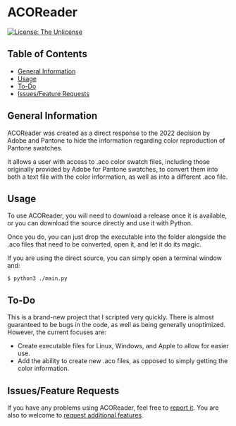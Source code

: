 # ACOReader
[![License: The Unlicense](https://img.shields.io/badge/license-The%20Unlicense-success)](https://unlicense.org/)

## Table of Contents
* [General Information](#general-information)
* [Usage](#usage)
* [To-Do](#todo)
* [Issues/Feature Requests](#issues-feature-requests)

## General Information
ACOReader was created as a direct response to the 2022 decision by
Adobe and Pantone to hide the information regarding color reproduction
of Pantone swatches.

It allows a user with access to .aco color swatch files, including those
originally provided by Adobe for Pantone swatches, to convert them into
both a text file with the color information, as well as into a different
.aco file.

## Usage
To use ACOReader, you will need to download a release once it is available,
or you can download the source directly and use it with Python.

Once you do, you can just drop the executable into the folder alongside the
.aco files that need to be converted, open it, and let it do its magic.

If you are using the direct source, you can simply open a terminal window
and:

```
$ python3 ./main.py
```

## To-Do
This is a brand-new project that I scripted very quickly. There is almost
guaranteed to be bugs in the code, as well as being generally unoptimized.
However, the current focuses are:

* Create executable files for Linux, Windows, and Apple to allow for easier use.
* Add the ability to create new .aco files, as opposed to simply getting the color information.

## Issues/Feature Requests
If you have any problems using ACOReader, feel free to [report it](https://github.com/char-lock/aco_reader/issues). You are also to welcome to [request additional features](https://github.com/char-lock/aco_reader/issues).
